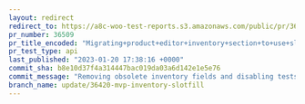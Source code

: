 ```yaml
---
layout: redirect
redirect_to: https://a8c-woo-test-reports.s3.amazonaws.com/public/pr/36509/api/index.html
pr_number: 36509
pr_title_encoded: "Migrating+product+editor+inventory+section+to+use+slot+fills"
pr_test_type: api
last_published: "2023-01-20 17:38:16 +0000"
commit_sha: b8e10d37f4a314447bac019da03a6d142e1e5e76
commit_message: "Removing obsolete inventory fields and disabling tests"
branch_name: update/36420-mvp-inventory-slotfill
---
```

